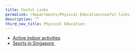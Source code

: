 ```yaml
---
title: Useful Links
permalink: /departments/Physical-Education/useful-links
description: ""
third_nav_title: Physical Education
---
```


<ul>
<li><a href="http://www.parenting.com/gallery/18-fun-active-indoor-activities">Active indoor activities</a></li>
<li>
<div><a href="https://www.myactivesg.com/">Sports in Singapore&nbsp;</a></div>
</li>
</ul>